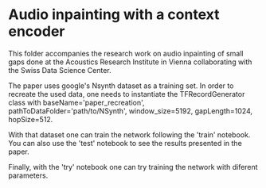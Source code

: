 # Audio inpainting with a context encoder

This folder accompanies the research work on audio inpainting of small gaps done at the Acoustics Research Institute in Vienna collaborating with the Swiss Data Science Center.

The paper uses google's Nsynth dataset as a training set. In order to recreate the used data, one needs to instantiate the TFRecordGenerator class with baseName='paper_recreation', pathToDataFolder='path/to/NSynth', window_size=5192, gapLength=1024, hopSize=512.
 
 With that dataset one can train the network following the 'train' notebook. 
 You can also use the 'test' notebook to see the results presented in the paper.
 
 Finally, with the 'try' notebook one can try training the network with diferent parameters.
